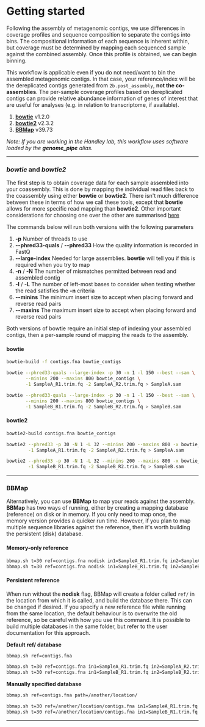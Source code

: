 # Getting started

Following the assembly of metagenomic contigs, we use differences in coverage profiles and sequence composition to separate the contigs into bins. The compositional information of each sequence is inherent within, but coverage must be determined by mapping each sequenced sample against the combined assembly. Once this profile is obtained, we can begin binning.

This workflow is applicable even if you do not need/want to bin the assembled metagenomic contigs. In that case, your reference/index will be the dereplicated contigs generated from `2b.post_assembly`, **not the co-assemblies**. The per-sample coverage profiles based on dereplicated contigs can provide relative abundance information of genes of interest that are useful for analyses (e.g. in relation to transcriptome, if available).

1. [**bowtie**](http://bowtie-bio.sourceforge.net/index.shtml) v1.2.0
1. [**bowtie2**](http://bowtie-bio.sourceforge.net/bowtie2/index.shtml) v2.3.2
1. [**BBMap**](https://jgi.doe.gov/data-and-tools/bbtools/bb-tools-user-guide/bbmap-guide/) v39.73

*Note: If you are working in the Handley lab, this workflow uses software loaded by the **genome_pipe** alias.*

----

### *bowtie* and *bowtie2*

The first step is to obtain coverage data for each sample assembled into your coassembly. This is done by mapping the individual read files back to the coassembly using either **bowtie** or **bowtie2**. There isn't much difference between these in terms of how we call these tools, except that **bowtie** allows for more specific read mapping than **bowtie2**. Other important considerations for choosing one over the other are summarised [here](http://bowtie-bio.sourceforge.net/bowtie2/faq.shtml)

The commands below will run both versions with the following parameters

1. **-p** Number of threads to use
1. **--phred33-quals** / **--phred33** How the quality information is recorded in FastQ
1. **--large-index** Needed for large assemblies. **bowtie** will tell you if this is required when you try to map
1. **-n** / **-N** The number of mismatches permitted between read and assembled contig
1. **-l** / **-L** The number of left-most bases to consider when testing whether the read satisfies the **-n** criteria
1. **--minins** The minimum insert size to accept when placing forward and reverse read pairs
1. **--maxins** The maximum insert size to accept when placing forward and reverse read pairs

Both versions of bowtie require an initial step of indexing your assembled contigs, then a per-sample round of mapping the reads to the assembly.

#### bowtie

```bash
bowtie-build -f contigs.fna bowtie_contigs

bowtie --phred33-quals --large-index -p 30 -n 1 -l 150 --best --sam \
       --minins 200 --maxins 800 bowtie_contigs \
       -1 SampleA_R1.trim.fq -2 SampleA_R2.trim.fq > SampleA.sam

bowtie --phred33-quals --large-index -p 30 -n 1 -l 150 --best --sam \
       --minins 200 --maxins 800 bowtie_contigs \
       -1 SampleB_R1.trim.fq -2 SampleB_R2.trim.fq > SampleB.sam
```

#### bowtie2

```bash
bowtie2-build contigs.fna bowtie_contigs

bowtie2 --phred33 -p 30 -N 1 -L 32 --minins 200 --maxins 800 -x bowtie_contigs \
        -1 SampleA_R1.trim.fq -2 SampleA_R2.trim.fq > SampleA.sam

bowtie2 --phred33 -p 30 -N 1 -L 32 --minins 200 --maxins 800 -x bowtie_contigs \
        -1 SampleB_R1.trim.fq -2 SampleB_R2.trim.fq > SampleB.sam
```

----

### BBMap

Alternatively, you can use **BBMap** to map your reads against the assembly. **BBMap** has two ways of running, either by creating a mapping database (reference) on disk or in memory. If you only need to map once, the memory version provides a quicker run time. However, if you plan to map multiple sequence libraries against the reference, then it's worth building the persistent (disk) database.

#### Memory-only reference

```bash
bbmap.sh t=30 ref=contigs.fna nodisk in1=SampleA_R1.trim.fq in2=SampleA_R2.trim.fq out=SampleA.sam
bbmap.sh t=30 ref=contigs.fna nodisk in1=SampleB_R1.trim.fq in2=SampleB_R2.trim.fq out=SampleB.sam
```

#### Persistent reference

When run without the **nodisk** flag, BBMap will create a folder called `ref/` in the location from which it is called, and build the database there. This can be changed if desired. If you specify a new reference file while running from the same location, the default behaviour is to overwrite the old reference, so be careful with how you use this command. It is possible to build multiple databases in the same folder, but refer to the user documentation for this approach.

**Default ref/ database**

```bash
bbmap.sh ref=contigs.fna

bbmap.sh t=30 ref=contigs.fna in1=SampleA_R1.trim.fq in2=SampleA_R2.trim.fq out=SampleA.sam
bbmap.sh t=30 ref=contigs.fna in1=SampleB_R1.trim.fq in2=SampleB_R2.trim.fq out=SampleB.sam
```

**Manually specified database**

```bash
bbmap.sh ref=contigs.fna path=/another/location/

bbmap.sh t=30 ref=/another/location/contigs.fna in1=SampleA_R1.trim.fq in2=SampleA_R2.trim.fq out=SampleA.sam
bbmap.sh t=30 ref=/another/location/contigs.fna in1=SampleB_R1.trim.fq in2=SampleB_R2.trim.fq out=SampleB.sam
```

----
